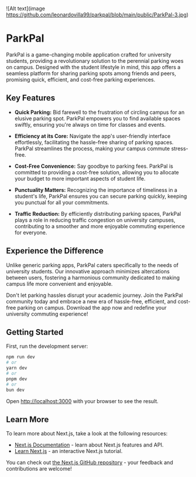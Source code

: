 ![Alt text](image https://github.com/leonardovilla99/parkpal/blob/main/public/ParkPal-3.jpg)

# ParkPal

ParkPal is a game-changing mobile application crafted for university students, providing a revolutionary solution to the perennial parking woes on campus. Designed with the student lifestyle in mind, this app offers a seamless platform for sharing parking spots among friends and peers, promising quick, efficient, and cost-free parking experiences.

## Key Features

- **Quick Parking:** Bid farewell to the frustration of circling campus for an elusive parking spot. ParkPal empowers you to find available spaces swiftly, ensuring you're always on time for classes and events.

- **Efficiency at its Core:** Navigate the app's user-friendly interface effortlessly, facilitating the hassle-free sharing of parking spaces. ParkPal streamlines the process, making your campus commute stress-free.

- **Cost-Free Convenience:** Say goodbye to parking fees. ParkPal is committed to providing a cost-free solution, allowing you to allocate your budget to more important aspects of student life.

- **Punctuality Matters:** Recognizing the importance of timeliness in a student's life, ParkPal ensures you can secure parking quickly, keeping you punctual for all your commitments.

- **Traffic Reduction:** By efficiently distributing parking spaces, ParkPal plays a role in reducing traffic congestion on university campuses, contributing to a smoother and more enjoyable commuting experience for everyone.

## Experience the Difference

Unlike generic parking apps, ParkPal caters specifically to the needs of university students. Our innovative approach minimizes altercations between users, fostering a harmonious community dedicated to making campus life more convenient and enjoyable.

Don't let parking hassles disrupt your academic journey. Join the ParkPal community today and embrace a new era of hassle-free, efficient, and cost-free parking on campus. Download the app now and redefine your university commuting experience!

## Getting Started

First, run the development server:

```bash
npm run dev
# or
yarn dev
# or
pnpm dev
# or
bun dev
```

Open [http://localhost:3000](http://localhost:3000) with your browser to see the result.

## Learn More

To learn more about Next.js, take a look at the following resources:

- [Next.js Documentation](https://nextjs.org/docs) - learn about Next.js features and API.
- [Learn Next.js](https://nextjs.org/learn) - an interactive Next.js tutorial.

You can check out [the Next.js GitHub repository](https://github.com/vercel/next.js/) - your feedback and contributions are welcome!
